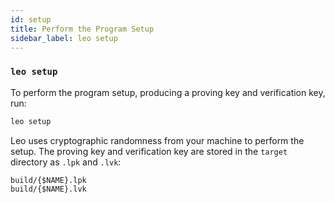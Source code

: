 ```yaml
---
id: setup
title: Perform the Program Setup
sidebar_label: leo setup
---
```


### `leo setup`

To perform the program setup, producing a proving key and verification key, run:
```bash
leo setup
```
Leo uses cryptographic randomness from your machine to perform the setup. 
The proving key and verification key are stored in the `target` directory as `.lpk` and `.lvk`:

```
build/{$NAME}.lpk
build/{$NAME}.lvk
```
